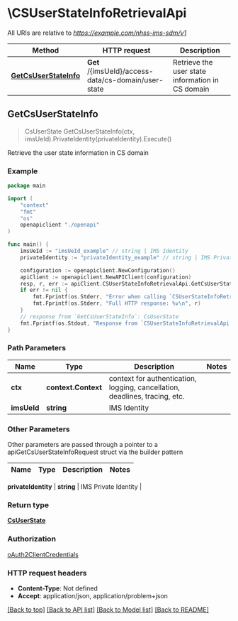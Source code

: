 # \CSUserStateInfoRetrievalApi

All URIs are relative to *https://example.com/nhss-ims-sdm/v1*

Method | HTTP request | Description
------------- | ------------- | -------------
[**GetCsUserStateInfo**](CSUserStateInfoRetrievalApi.md#GetCsUserStateInfo) | **Get** /{imsUeId}/access-data/cs-domain/user-state | Retrieve the user state information in CS domain



## GetCsUserStateInfo

> CsUserState GetCsUserStateInfo(ctx, imsUeId).PrivateIdentity(privateIdentity).Execute()

Retrieve the user state information in CS domain

### Example

```go
package main

import (
    "context"
    "fmt"
    "os"
    openapiclient "./openapi"
)

func main() {
    imsUeId := "imsUeId_example" // string | IMS Identity
    privateIdentity := "privateIdentity_example" // string | IMS Private Identity (optional)

    configuration := openapiclient.NewConfiguration()
    apiClient := openapiclient.NewAPIClient(configuration)
    resp, r, err := apiClient.CSUserStateInfoRetrievalApi.GetCsUserStateInfo(context.Background(), imsUeId).PrivateIdentity(privateIdentity).Execute()
    if err != nil {
        fmt.Fprintf(os.Stderr, "Error when calling `CSUserStateInfoRetrievalApi.GetCsUserStateInfo``: %v\n", err)
        fmt.Fprintf(os.Stderr, "Full HTTP response: %v\n", r)
    }
    // response from `GetCsUserStateInfo`: CsUserState
    fmt.Fprintf(os.Stdout, "Response from `CSUserStateInfoRetrievalApi.GetCsUserStateInfo`: %v\n", resp)
}
```

### Path Parameters


Name | Type | Description  | Notes
------------- | ------------- | ------------- | -------------
**ctx** | **context.Context** | context for authentication, logging, cancellation, deadlines, tracing, etc.
**imsUeId** | **string** | IMS Identity | 

### Other Parameters

Other parameters are passed through a pointer to a apiGetCsUserStateInfoRequest struct via the builder pattern


Name | Type | Description  | Notes
------------- | ------------- | ------------- | -------------

 **privateIdentity** | **string** | IMS Private Identity | 

### Return type

[**CsUserState**](CsUserState.md)

### Authorization

[oAuth2ClientCredentials](../README.md#oAuth2ClientCredentials)

### HTTP request headers

- **Content-Type**: Not defined
- **Accept**: application/json, application/problem+json

[[Back to top]](#) [[Back to API list]](../README.md#documentation-for-api-endpoints)
[[Back to Model list]](../README.md#documentation-for-models)
[[Back to README]](../README.md)

